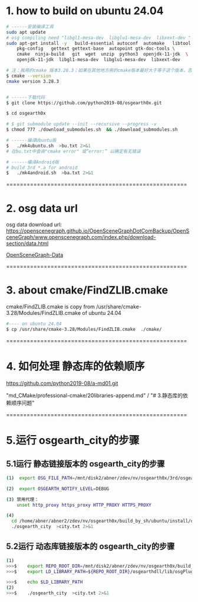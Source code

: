 # 1. how to build on ubuntu 24.04
<!-- 
(1)
3rd/osg/**/*.txt*,3rd/osg/**/*.cmake

(2)gdal 的cmake脚本 需要改
(3)osg、osgearth 的cmake脚本需要改
--> 


```sh
# ------安装编译工具
sudo apt update
# osg compiling need "libgl1-mesa-dev  libglu1-mesa-dev  libxext-dev "
sudo apt-get install -y   build-essential autoconf  automake   libtool \
    pkg-config   gettext gettext-base  autopoint gtk-doc-tools \
    cmake  ninja-build   git  wget  unzip  python3  openjdk-11-jdk  \
    openjdk-11-jdk  libgl1-mesa-dev  libglu1-mesa-dev  libxext-dev 

# 注：我用的cmake 版本3.28.3；如果在其他地方用的cmake版本最好大于等于这个版本，否则可能编译出错
$ cmake --version
cmake version 3.28.3


# ------下载代码
$ git clone https://github.com/python2019-08/osgearth0x.git

$ cd osgearth0x

# $ git submodule update --init --recursive --progress -v
$ chmod 777 ./download_submodules.sh  && ./download_submodules.sh 

# ------编译Ubuntu版
$   ./mk4ubuntu.sh  >bu.txt 2>&1
# 在bu.txt中查询"cmake error" 或“error:” 以确定有无错误

# ------编译Android版
# build 3rd *.a for android
$   ./mk4android.sh  >ba.txt 2>&1
```

=====================================================

# 2. osg data url

osg data download url:
https://openscenegraph.github.io/OpenSceneGraphDotComBackup/OpenSceneGraph/www.openscenegraph.com/index.php/download-section/data.html

[OpenSceneGraph-Data ](https://github.com/openscenegraph/OpenSceneGraph-Data.git)

=====================================================

# 3. about cmake/FindZLIB.cmake  
cmake/FindZLIB.cmake is copy from  /usr/share/cmake-3.28/Modules/FindZLIB.cmake of  ubuntu 24.04
```sh
#---- on ubuntu 24.04 
$ cp /usr/share/cmake-3.28/Modules/FindZLIB.cmake  ./cmake/
```
 
 <!-- /usr/share/cmake-3.28/Modules/FindSQLite3.cmake   -->

=====================================================
# 4. 如何处理 静态库的依赖顺序

https://github.com/python2019-08/a-md01.git 

"md_CMake/professional-cmake/20libraries-append.md"  /  "# 3.静态库的依赖顺序问题"

=====================================================

# 5.运行 osgearth_city的步骤

## 5.1运行 静态链接版本的 osgearth_city的步骤
```sh
(1)  export OSG_FILE_PATH=/mnt/disk2/abner/zdev/nv/osgearth0x/3rd/osgearth/data/:$OSG_FILE_PATH

(2)  export OSGEARTH_NOTIFY_LEVEL=DEBUG

(3) 禁用代理： 
    unset http_proxy https_proxy HTTP_PROXY HTTPS_PROXY

(4) 
  cd /home/abner/abner2/zdev/nv/osgearth0x/build_by_sh/ubuntu/install/osgearth/bin
  ./osgearth_city  >city.txt 2>&1
```

## 5.2运行 动态库链接版本的 osgearth_city的步骤

```sh
(1) 
>>>$    export REPO_ROOT_DIR=/mnt/disk2/abner/zdev/nv/osgearth0x/build_by_sh/ubuntu/install
>>>$    export LD_LIBRARY_PATH=${REPO_ROOT_DIR}/osgearthdll/lib/osgPlugins-3.7.0:${REPO_ROOT_DIR}/osgearthdll/lib/:${REPO_ROOT_DIR}/osgdll/lib/osgPlugins-3.7.0/:${REPO_ROOT_DIR}/osgdll/lib/

>>>$    echo $LD_LIBRARY_PATH 
(2)
>>>$    ./osgearth_city  >city.txt 2>&1
``` 